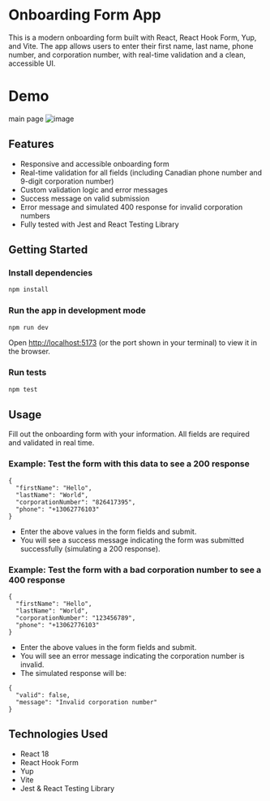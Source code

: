 # Onboarding Form App

This is a modern onboarding form built with React, React Hook Form, Yup, and Vite. The app allows users to enter their first name, last name, phone number, and corporation number, with real-time validation and a clean, accessible UI.

# Demo

main page
![image](https://github.com/user-attachments/assets/039993c6-427b-4793-ba05-55a54ded1828)


## Features

- Responsive and accessible onboarding form
- Real-time validation for all fields (including Canadian phone number and 9-digit corporation number)
- Custom validation logic and error messages
- Success message on valid submission
- Error message and simulated 400 response for invalid corporation numbers
- Fully tested with Jest and React Testing Library

## Getting Started

### Install dependencies

```sh
npm install
```

### Run the app in development mode

```sh
npm run dev
```

Open [http://localhost:5173](http://localhost:5173) (or the port shown in your terminal) to view it in the browser.

### Run tests

```sh
npm test
```

## Usage

Fill out the onboarding form with your information. All fields are required and validated in real time.

### Example: Test the form with this data to see a 200 response

```
{
  "firstName": "Hello",
  "lastName": "World",
  "corporationNumber": "826417395",
  "phone": "+13062776103"
}
```

- Enter the above values in the form fields and submit.
- You will see a success message indicating the form was submitted successfully (simulating a 200 response).

### Example: Test the form with a bad corporation number to see a 400 response

```
{
  "firstName": "Hello",
  "lastName": "World",
  "corporationNumber": "123456789",
  "phone": "+13062776103"
}
```

- Enter the above values in the form fields and submit.
- You will see an error message indicating the corporation number is invalid.
- The simulated response will be:

```
{
  "valid": false,
  "message": "Invalid corporation number"
}
```

## Technologies Used

- React 18
- React Hook Form
- Yup
- Vite
- Jest & React Testing Library
